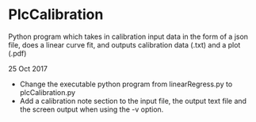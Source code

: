 # PlcCalibration
Python program which takes in calibration input data in the form of a json file, does a linear curve fit, and outputs calibration data (.txt) and a plot (.pdf)

25 Oct 2017
* Change the executable python program from linearRegress.py to plcCalibration.py
* Add a calibration note section to the input file, the output text file and
  the screen output when using the -v option.



